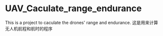 # UAV_Caculate_range_endurance
This is a project to caculate the drones' range and endurance.
这是用来计算无人机航程和航时的程序


